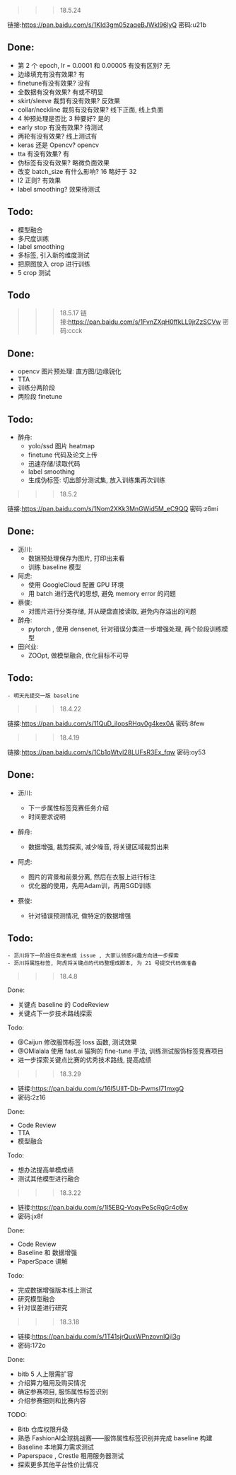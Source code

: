>>> 18.5.24

链接:https://pan.baidu.com/s/1KId3gm05zaqeBJWkl96lyQ  密码:u21b

## Done:
- 第 2 个 epoch, lr = 0.0001 和 0.00005 有没有区别? 无 
- 边缘填充有没有效果? 有
- finetune有没有效果? 没有
- 全数据有没有效果? 有或不明显
- skirt/sleeve 裁剪有没有效果? 反效果
- collar/neckline 裁剪有没有效果? 线下正面, 线上负面
- 4 种预处理是否比 3 种要好? 是的  
- early stop 有没有效果? 待测试
- 两轮有没有效果? 线上测试有
- keras 还是 Opencv? opencv
- tta 有没有效果? 有
- 伪标签有没有效果? 略微负面效果
- 改变 batch_size 有什么影响? 16 略好于 32
- l2 正则? 有效果
- label smoothing? 效果待测试

## Todo:
- 模型融合
- 多尺度训练
- label smoothing
- 多标签, 引入新的维度测试
- 把原图放入 crop 进行训练
- 5 crop 测试

## Todo

>>> 18.5.17
链接:https://pan.baidu.com/s/1FvnZXqH0ffkLL9jrZzSCVw  密码:ccck

## Done:
- opencv 图片预处理: 直方图/边缘锐化
- TTA
- 训练分两阶段
- 两阶段 finetune

## Todo:
- 醉舟:
    - yolo/ssd 图片  heatmap
    - finetune 代码及论文上传
    - 迅速存储/读取代码
    - label smoothing
    - 生成伪标签: 切出部分测试集, 放入训练集再次训练

>>> 18.5.2

链接:https://pan.baidu.com/s/1Nom2XKk3MnGWid5M_eC9QQ  密码:z6mi

## Done:
- 沥川:
    - 数据预处理保存为图片, 打印出来看
    - 训练 baseline 模型
- 阿虎:
    - 使用 GoogleCloud 配置 GPU 环境
    - 用 batch 进行迭代的思想, 避免 memory error 的问题
- 蔡俊:
    - 对图片进行分类存储, 并从硬盘直接读取, 避免内存溢出的问题
- 醉舟:
    - pytorch , 使用 densenet, 针对错误分类进一步增强处理, 两个阶段训练模型
- 田兴业:
    - ZOOpt, 做模型融合, 优化目标不可导

## Todo:
    - 明天先提交一版 baseline


>>> 18.4.22

链接:https://pan.baidu.com/s/11QuD_iIopsRHqv0g4kex0A  密码:8few

>>> 18.4.19

链接:https://pan.baidu.com/s/1Cb1qWtvl28LUFsR3Ex_fqw  密码:oy53

## Done:
- 沥川:
    - 下一步属性标签竞赛任务介绍
    - 时间要求说明
- 醉舟:
    - 数据增强, 裁剪探索, 减少噪音, 将关键区域裁剪出来

- 阿虎:
    - 图片的背景和前景分离, 然后在衣服上进行标注
    - 优化器的使用，先用Adam训，再用SGD训练
- 蔡俊:
    - 针对错误预测情况, 做特定的数据增强

## Todo:
    - 沥川将下一阶段任务发布成 issue , 大家认领感兴趣方向进一步探索
    - 沥川将属性标签, 阿虎将关键点的代码整理成脚本, 为 21 号提交代码做准备


>>> 18.4.8

Done:
- 关键点 baseline 的 CodeReview
- 关键点下一步技术路线探索

Todo:
- @Caijun 修改服饰标签 loss 函数, 测试效果
- @OMlalala 使用 fast.ai 猫狗的 fine-tune 手法, 训练测试服饰标签竞赛项目
- 进一步探索关键点比赛的优秀技术路线, 提高成绩


>>> 18.3.29

- 链接:https://pan.baidu.com/s/16I5UlIT-Db-PwmsI71mxgQ  
- 密码:2z16

Done:

- Code Review
- TTA
- 模型融合

Todo:

- 想办法提高单模成绩
- 测试其他模型进行融合


>>> 18.3.22

- 链接:https://pan.baidu.com/s/1l5EBQ-VoqvPeScRgGr4c6w  
- 密码:jx8f

Done:

- Code Review
- Baseline 和 数据增强
- PaperSpace 讲解

Todo:

- 完成数据增强版本线上测试
- 研究模型融合
- 针对误差进行研究

>>> 18.3.18

- 链接:https://pan.baidu.com/s/1T41sjrQuxWPnzovnlQjI3g  
- 密码:172o

Done:

- bitb 5 人上限需扩容
- 介绍算力租用及购买情况
- 确定参赛项目, 服饰属性标签识别
- 介绍参赛细则和比赛内容

TODO:

- Bitb 仓库权限升级
- 熟悉 FashionAI全球挑战赛——服饰属性标签识别并完成 baseline 构建
- Baseline 本地算力需求测试
- Paperspace , Crestle 租用服务器测试
- 探索更多其他平台性价比情况